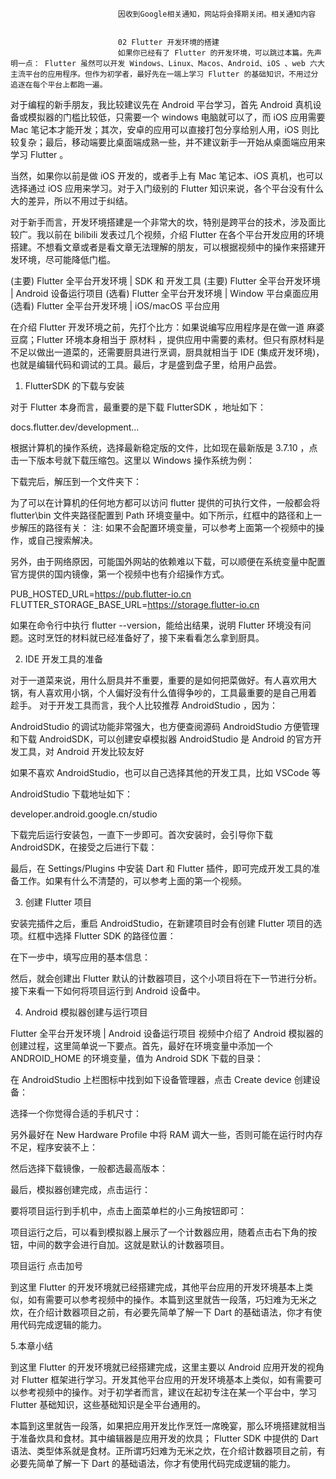 
                            
                            因收到Google相关通知，网站将会择期关闭。相关通知内容
                            
                            
                            02 Flutter 开发环境的搭建
                            如果你已经有了 Flutter 的开发环境，可以跳过本篇。先声明一点： Flutter 虽然可以开发 Windows、Linux、Macos、Android、iOS 、web 六大主流平台的应用程序。但作为初学者，最好先在一端上学习 Flutter 的基础知识，不用过分追逐在每个平台上都跑一遍。

对于编程的新手朋友，我比较建议先在 Android 平台学习，首先 Android 真机设备或模拟器的门槛比较低，只需要一个 windows 电脑就可以了，而 iOS 应用需要 Mac 笔记本才能开发；其次，安卓的应用可以直接打包分享给别人用，iOS 则比较复杂；最后，移动端要比桌面端成熟一些，并不建议新手一开始从桌面端应用来学习 Flutter 。

当然，如果你以前是做 iOS 开发的，或者手上有 Mac 笔记本、iOS 真机，也可以选择通过 iOS 应用来学习。对于入门级别的 Flutter 知识来说，各个平台没有什么大的差异，所以不用过于纠结。

对于新手而言，开发环境搭建是一个非常大的坎，特别是跨平台的技术，涉及面比较广。我以前在 bilibili 发表过几个视频，介绍 Flutter 在各个平台开发应用的环境搭建。不想看文章或者是看文章无法理解的朋友，可以根据视频中的操作来搭建开发环境，尽可能降低门槛。


(主要) Flutter 全平台开发环境 | SDK 和 开发工具
(主要) Flutter 全平台开发环境 | Android 设备运行项目
(选看) Flutter 全平台开发环境 | Window 平台桌面应用
(选看) Flutter 全平台开发环境 | iOS/macOS 平台应用


在介绍 Flutter 开发环境之前，先打个比方：如果说编写应用程序是在做一道 麻婆豆腐；Flutter 环境本身相当于 原材料 ，提供应用中需要的素材。但只有原材料是不足以做出一道菜的，还需要厨具进行烹调，厨具就相当于 IDE (集成开发环境)，也就是编辑代码和调试的工具。最后，才是盛到盘子里，给用户品尝。



1. FlutterSDK 的下载与安装

对于 Flutter 本身而言，最重要的是下载 FlutterSDK ，地址如下：


docs.flutter.dev/development…


根据计算机的操作系统，选择最新稳定版的文件，比如现在最新版是 3.7.10 ，点击一下版本号就下载压缩包。这里以 Windows 操作系统为例：



下载完后，解压到一个文件夹下：



为了可以在计算机的任何地方都可以访问 flutter 提供的可执行文件，一般都会将 flutter\bin 文件夹路径配置到 Path 环境变量中。如下所示，红框中的路径和上一步解压的路径有关：
注: 如果不会配置环境变量，可以参考上面第一个视频中的操作，或自己搜索解决。



另外，由于网络原因，可能国外网站的依赖难以下载，可以顺便在系统变量中配置官方提供的国内镜像，第一个视频中也有介绍操作方式。

PUB_HOSTED_URL=https://pub.flutter-io.cn
FLUTTER_STORAGE_BASE_URL=https://storage.flutter-io.cn




如果在命令行中执行 flutter --version，能给出结果，说明 Flutter 环境没有问题。这时烹饪的材料就已经准备好了，接下来看看怎么拿到厨具。





2. IDE 开发工具的准备

对于一道菜来说，用什么厨具并不重要，重要的是如何把菜做好。有人喜欢用大锅，有人喜欢用小锅，个人偏好没有什么值得争吵的，工具最重要的是自己用着 趁手。 对于开发工具而言，我个人比较推荐 AndroidStudio ，因为：



AndroidStudio 的调试功能非常强大，也方便查阅源码
AndroidStudio 方便管理和下载 AndroidSDK，可以创建安卓模拟器
AndroidStudio 是 Android 的官方开发工具，对 Android 开发比较友好



如果不喜欢 AndroidStudio，也可以自己选择其他的开发工具，比如 VSCode 等



AndroidStudio 下载地址如下：


developer.android.google.cn/studio




下载完后运行安装包，一直下一步即可。首次安装时，会引导你下载 AndroidSDK，在接受之后进行下载：





最后，在 Settings/Plugins 中安装 Dart 和 Flutter 插件，即可完成开发工具的准备工作。如果有什么不清楚的，可以参考上面的第一个视频。







3. 创建 Flutter 项目

安装完插件之后，重启 AndroidStudio，在新建项目时会有创建 Flutter 项目的选项。红框中选择 Flutter SDK 的路径位置：



在下一步中，填写应用的基本信息：



然后，就会创建出 Flutter 默认的计数器项目，这个小项目将在下一节进行分析。接下来看一下如何将项目运行到 Android 设备中。





4. Android 模拟器创建与运行项目

Flutter 全平台开发环境 | Android 设备运行项目 视频中介绍了 Android 模拟器的创建过程，这里简单说一下要点。首先，最好在环境变量中添加一个 ANDROID_HOME 的环境变量，值为 Android SDK 下载的目录：



在 AndroidStudio 上栏图标中找到如下设备管理器，点击 Create device 创建设备：



选择一个你觉得合适的手机尺寸：



另外最好在 New Hardware Profile 中将 RAM 调大一些，否则可能在运行时内存不足，程序安装不上：



然后选择下载镜像，一般都选最高版本：



最后，模拟器创建完成，点击运行：





要将项目运行到手机中，点击上面菜单栏的小三角按钮即可：



项目运行之后，可以看到模拟器上展示了一个计数器应用，随着点击右下角的按钮，中间的数字会进行自加。这就是默认的计数器项目。




项目运行
点击加号










到这里 Flutter 的开发环境就已经搭建完成，其他平台应用的开发环境基本上类似，如有需要可以参考视频中的操作。本篇到这里就告一段落，巧妇难为无米之炊，在介绍计数器项目之前，有必要先简单了解一下 Dart 的基础语法，你才有使用代码完成逻辑的能力。



5.本章小结

到这里 Flutter 的开发环境就已经搭建完成，这里主要以 Android 应用开发的视角对 Flutter 框架进行学习。开发其他平台应用的开发环境基本上类似，如有需要可以参考视频中的操作。对于初学者而言，建议在起初专注在某一个平台中，学习 Flutter 基础知识，这些基础知识是全平台通用的。

本篇到这里就告一段落，如果把应用开发比作烹饪一席晚宴，那么环境搭建就相当于准备炊具和食材。其中编辑器是应用开发的炊具； Flutter SDK 中提供的 Dart 语法、类型体系就是食材。正所谓巧妇难为无米之炊，在介绍计数器项目之前，有必要先简单了解一下 Dart 的基础语法，你才有使用代码完成逻辑的能力。

                        
                        
                            